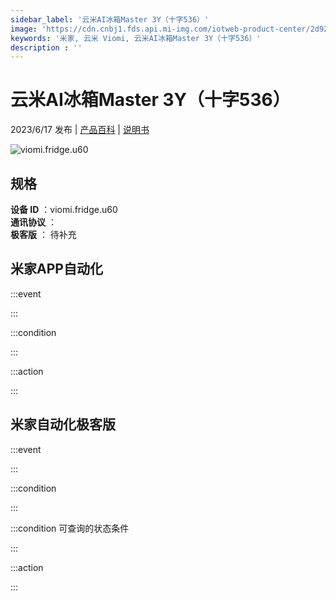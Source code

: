 ```yaml
---
sidebar_label: '云米AI冰箱Master 3Y（十字536）'
image: 'https://cdn.cnbj1.fds.api.mi-img.com/iotweb-product-center/2d928cc65d32985001a4e38385f41742_1685430783430.png?GalaxyAccessKeyId=AKVGLQWBOVIRQ3XLEW&Expires=9223372036854775807&Signature=k8RKmslSRf+YQ/T2A64Wk35qyVE='
keywords: '米家, 云米 Viomi, 云米AI冰箱Master 3Y（十字536）'
description : ''
---
```

# 云米AI冰箱Master 3Y（十字536）

2023/6/17 发布 | [产品百科](https://home.mi.com/webapp/content/baike/product/index.html?model=viomi.fridge.u60/) | [说明书](https://home.mi.com/views/introduction.html?model=viomi.fridge.u60&region=cn)

![viomi.fridge.u60](https://cdn.cnbj1.fds.api.mi-img.com/iotweb-product-center/2d928cc65d32985001a4e38385f41742_1685430783430.png?GalaxyAccessKeyId=AKVGLQWBOVIRQ3XLEW&Expires=9223372036854775807&Signature=k8RKmslSRf+YQ/T2A64Wk35qyVE=)

## 规格  
> 
**设备 ID** ：viomi.fridge.u60  
**通讯协议** ：  
**极客版**  ： 待补充 


## 米家APP自动化  

:::event  

:::

:::condition  

:::

:::action   

:::

## 米家自动化极客版  

:::event  

:::

:::condition  

:::

:::condition 可查询的状态条件  

:::

:::action  

:::

        

